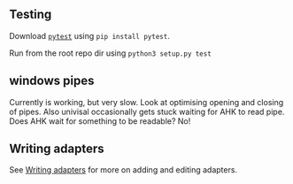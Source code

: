 ## Testing

Download [`pytest`](https://docs.pytest.org/en/latest/getting-started.html) using `pip install pytest`.

Run from the root repo dir using `python3 setup.py test`

## windows pipes

Currently is working, but very slow. Look at optimising opening and closing of pipes.
Also univisal occasionally gets stuck waiting for AHK to read pipe. Does AHK wait for something to be readable? No!

## Writing adapters

See [Writing adapters](docs/adapters.md) for more on adding and editing adapters.
